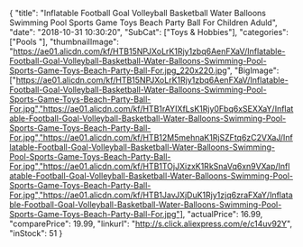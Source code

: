 {
	"title": "Inflatable Football Goal Volleyball Basketball Water Balloons Swimming Pool Sports Game Toys Beach Party Ball For Children Aduld",
	"date": "2018-10-31 10:30:20",
	"SubCat": ["Toys & Hobbies"],
	"categories": ["Pools "],
	"thumbnailImage": "https://ae01.alicdn.com/kf/HTB15NPJXoLrK1Rjy1zbq6AenFXaV/Inflatable-Football-Goal-Volleyball-Basketball-Water-Balloons-Swimming-Pool-Sports-Game-Toys-Beach-Party-Ball-For.jpg_220x220.jpg",
	"BigImage": ["https://ae01.alicdn.com/kf/HTB15NPJXoLrK1Rjy1zbq6AenFXaV/Inflatable-Football-Goal-Volleyball-Basketball-Water-Balloons-Swimming-Pool-Sports-Game-Toys-Beach-Party-Ball-For.jpg","https://ae01.alicdn.com/kf/HTB1rAYIXfLsK1Rjy0Fbq6xSEXXaY/Inflatable-Football-Goal-Volleyball-Basketball-Water-Balloons-Swimming-Pool-Sports-Game-Toys-Beach-Party-Ball-For.jpg","https://ae01.alicdn.com/kf/HTB12M5mehnaK1RjSZFtq6zC2VXaJ/Inflatable-Football-Goal-Volleyball-Basketball-Water-Balloons-Swimming-Pool-Sports-Game-Toys-Beach-Party-Ball-For.jpg","https://ae01.alicdn.com/kf/HTB1TOjJXizxK1RkSnaVq6xn9VXap/Inflatable-Football-Goal-Volleyball-Basketball-Water-Balloons-Swimming-Pool-Sports-Game-Toys-Beach-Party-Ball-For.jpg","https://ae01.alicdn.com/kf/HTB1JavJXjDuK1Rjy1zjq6zraFXaY/Inflatable-Football-Goal-Volleyball-Basketball-Water-Balloons-Swimming-Pool-Sports-Game-Toys-Beach-Party-Ball-For.jpg"],
	"actualPrice": 16.99,
	"comparePrice": 19.99,
	"linkurl": "http://s.click.aliexpress.com/e/c14uv92Y",
	"inStock": 51
}
